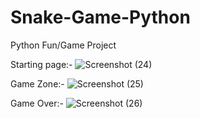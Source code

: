 # Snake-Game-Python
Python Fun/Game Project

Starting page:-
![Screenshot (24)](https://user-images.githubusercontent.com/67564898/161532303-33bac9f6-3787-41d8-8177-5ebc1e9ed901.png)

Game Zone:-
![Screenshot (25)](https://user-images.githubusercontent.com/67564898/161532349-537c33e6-47b3-4ca6-a79c-ff8acd2f7e3e.png)

Game Over:-
![Screenshot (26)](https://user-images.githubusercontent.com/67564898/161532390-e1ec9809-0398-4945-bee1-1279f7522bad.png)
